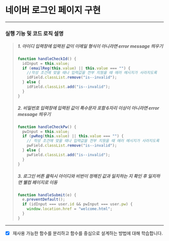# 네이버 로그인 페이지 구현

---

### 실행 기능 및 코드 로직 설명

> ##### 1. 아이디 입력창에 입력된 값이 이메일 형식이 아니라면 error message 띄우기
>
> ```javascript
> function handleCheckId() {
>   idInput = this.value;
>   if (emailReg(this.value) || this.value === "") {
>     //작성 조건에 맞을 때나 입력값을 전부 지웠을 때 에러 메시지가 사라지도록
>     idField.classList.remove("is--invalid");
>   } else {
>     idField.classList.add("is--invalid");
>   }
> }
> ```
>
> ##### 2. 비밀번호 입력창에 입력된 값이 특수문자 포함 6자리 이상이 아니라면 error message 띄우기
>
> ```javascript
> function handleCheckPw() {
>   pwInput = this.value;
>   if (pwReg(this.value) || this.value === "") {
>     // 작성 조건에 맞을 때나 입력값을 전부 지웠을 때 에러 메시지가 사라지도록
>     pwField.classList.remove("is--invalid");
>   } else {
>     pwField.classList.add("is--invalid");
>   }
> }
> ```
>
> ##### 3. 로그인 버튼 클릭시 아이디와 비번이 정해진 값과 일치하는 지 확인 후 일치하면 웰컴 페이지로 이동
>
> ```javascript
> function handleSubmit(e) {
>   e.preventDefault();
>   if (idInput === user.id && pwInput === user.pw) {
>     window.location.href = "welcome.html";
>   }
> }
> ```

---

- [x] 재사용 가능한 함수를 분리하고 함수를 중심으로 설계하는 방법에 대해 학습합니다.
